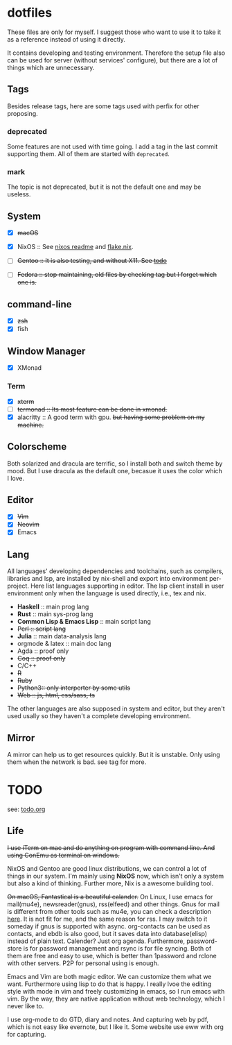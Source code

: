 # dotfiles

These files are only for myself. I suggest those who want to use it to take
it as a reference instead of using it directly.

It contains developing and testing environment. Therefore the setup file
also can be used for server (without services' configure), but there are a lot
of things which are unnecessary.

## Tags

Besides release tags, here are some tags used with perfix for other proposing.

### deprecated

Some features are not used with time going. I add a tag in the last commit
supporting them. All of them are started with `deprecated`.
### mark

The topic is not deprecated, but it is not the default one and may be useless.

## System

- [x] ~~macOS~~

- [x] NixOS :: See [nixos readme](./etc/nixos/readme.md) and [flake.nix](./etc/nixos/flake.nix).

- [ ] ~~Gentoo :: It is also testing, and without X11. See [todo](#todo)~~

- [ ] ~~Fedora :: stop maintaining, old files by checking tag but I forget which one is.~~

## command-line

- [x] ~~zsh~~
- [x] fish

## Window Manager

- [x] XMonad

### Term

- [X] ~~xterm~~
- [ ] ~~termonad :: Its most feature can be done in xmonad.~~
- [X] alacritty :: A good term with gpu. ~~but having some problem on my machine.~~

## Colorscheme

Both solarized and dracula are terrific, so I install both and switch theme by
mood. But I use dracula as the default one, becasue it uses the color which I
love.

## Editor

- [x] ~~Vim~~
- [x] ~~Neovim~~
- [x] Emacs

## Lang

All languages' developing dependencies and toolchains, such as compilers,
libraries and lsp, are installed by nix-shell and export into environment
per-project. Here list languages supporting in editor. The lsp client install
in user environment only when the language is used directly, i.e., tex and nix.

- **Haskell** :: main prog lang
- **Rust** :: main sys-prog lang
- **Common Lisp & Emacs Lisp** :: main script lang
- ~~Perl :: script lang~~
- **Julia** :: main data-analysis lang
- orgmode & latex :: main doc lang
- Agda :: proof only
- ~~Coq :: proof only~~
- C/C++
- ~~R~~
- ~~Ruby~~
- ~~Python3:: only interperter by some utils~~
- ~~Web :: js, html, css/sass, ts~~

The other languages are also supposed in system and editor, but they aren't used
usally so they haven't a complete developing environment.

## Mirror

A mirror can help us to get resources quickly. But it is unstable. Only using
them when the network is bad. see tag for more.

# TODO

see: [todo.org](todo.org)

## Life

~~I use iTerm on mac and do anything on program with command line. And using
ConEmu as terminal on windows.~~

NixOS and Gentoo are good linux distributions, we can control a lot of
things in our system. I'm mainly using **NixOS** now, which isn't only a system
but also a kind of thinking. Further more, Nix is a awesome building tool.

~~On macOS, Fantastical is a beautiful calander.~~
On Linux, I use emacs for mail(mu4e), newsreader(gnus), rss(elfeed)
and other things. Gnus for mail is different from other tools such as
mu4e, you can check a description
[here](https://www.gnu.org/software/emacs/manual/html_node/gnus/Mail-in-a-Newsreader.html#Mail-in-a-Newsreader). It
is not fit for me, and the same reason for rss. I may switch to it someday if
gnus is supported with async. org-contacts can be used as contacts, and ebdb is
also good, but it saves data into database(elisp) instead of plain
text. Calender? Just org agenda. Furthermore, password-store is for password
management and rsync is for file syncing. Both of them are free and easy to
use, which is better than 1password and rclone with other servers. P2P for
personal using is enough.

Emacs and Vim are both magic editor. We can customize them what we
want. Furthermore using lisp to do that is happy. I really lvoe the editing
style with mode in vim and freely customizing in emacs, so I run emacs with
vim. By the way, they are native application without web technology, which I
never like to.

I use org-mode to do GTD, diary and notes. And capturing web by pdf, which is
not easy like evernote, but I like it. Some website use eww with org for
capturing.
